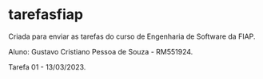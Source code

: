 # tarefasfiap

Criada para enviar as tarefas do curso de Engenharia de Software da FIAP.

Aluno: Gustavo Cristiano Pessoa de Souza - RM551924.

Tarefa 01 - 13/03/2023.
